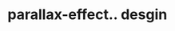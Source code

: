 # parallax-effect.. desgin                                                                                                                                                                                                                                                                                                                                                                                                                                                                                                                                                                                                                                                                                    
